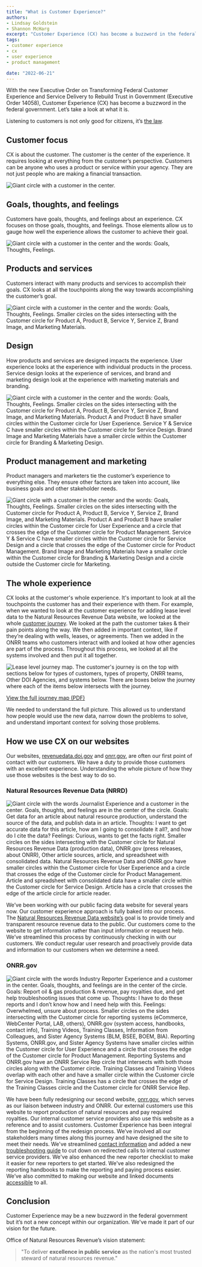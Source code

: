 ```yaml
---
title: "What is Customer Experience?"
authors:
- Lindsay Goldstein
- Shannon McHarg
excerpt: "Customer Experience (CX) has become a buzzword in the federal government. Let’s take a look at what it is."
tags:
- customer experience
- cx
- user experience
- product management

date: "2022-06-21"
---
```


With the new Executive Order on Transforming Federal Customer Experience and Service Delivery to Rebuild Trust in Government (Executive Order 14058), Customer Experience (CX) has become a buzzword in the federal government. Let’s take a look at what it is.

Listening to customers is not only good for citizens, it’s [the law](https://digital.gov/resources/government-customer-service-policies-requirements-1993-to-present/).

## Customer focus
CX is about the customer. The customer is the center of the experience. It requires looking at everything from the customer’s perspective. Customers can be anyone who uses a product or service within your agency. They are not just people who are making a financial transaction.

![Giant circle with a customer in the center.](./Customer.png)

## Goals, thoughts, and feelings
Customers have goals, thoughts, and feelings about an experience. CX focuses on those goals, thoughts, and feelings. Those elements allow us to gauge how well the experience allows the customer to achieve their goal.

![Giant circle with a customer in the center and the words: Goals, Thoughts, Feelings.](./Goals.png)

## Products and services
Customers interact with many products and services to accomplish their goals. CX looks at all the touchpoints along the way towards accomplishing the customer’s goal.

![Giant circle with a customer in the center and the words: Goals, Thoughts, Feelings. Smaller circles on the sides intersecting with the Customer circle for Product A, Product B, Service Y, Service Z, Brand Image, and Marketing Materials.](./Products.png)

## Design
How products and services are designed impacts the experience. User experience looks at the experience with individual products in the process. Service design looks at the experience of services, and brand and marketing design look at the experience with marketing materials and branding.

![Giant circle with a customer in the center and the words: Goals, Thoughts, Feelings. Smaller circles on the sides intersecting with the Customer circle for Product A, Product B, Service Y, Service Z, Brand Image, and Marketing Materials. Product A and Product B have smaller circles within the Customer circle for User Experience. Service Y & Service C have smaller circles within the Customer circle for Service Design. Brand Image and Marketing Materials have a smaller circle within the Customer circle for Branding & Marketing Design.](./Design.png)

## Product management and marketing
Product managers and marketers tie the customer’s experience to everything else. They ensure other factors are taken into account, like business goals and other stakeholder needs.    

![Giant circle with a customer in the center and the words: Goals, Thoughts, Feelings. Smaller circles on the sides intersecting with the Customer circle for Product A, Product B, Service Y, Service Z, Brand Image, and Marketing Materials. Product A and Product B have smaller circles within the Customer circle for User Experience and a circle that crosses the edge of the Customer circle for Product Management. Service Y & Service C have smaller circles within the Customer circle for Service Design and a circle that crosses the edge of the Customer circle for Product Management. Brand Image and Marketing Materials have a smaller circle within the Customer circle for Branding & Marketing Design and a circle outside the Customer circle for Marketing.](./Whole.png)

## The whole experience
CX looks at the customer's whole experience. It's important to look at all the touchpoints the customer has and their experience with them. For example, when we wanted to look at the customer experience for adding lease level data to the Natural Resources Revenue Data website, we looked at the whole [customer journey](/journey-mapping/). We looked at the path the customer takes & their pain points along the way. We then added in important context, like if they’re dealing with wells, leases, or agreements. Then we added in the ONRR teams who customers interact with and looked at how other agencies are part of the process. Throughout this process, we looked at all the systems involved and then put it all together.

![Lease level journey map. The customer's journey is on the top with sections below for types of customers, types of property, ONRR teams, Other DOI Agencies, and systems below. There are boxes below the journey where each of the items below intersects with the journey.](./JourneyMap.png)

[View the full journey map (PDF)](/82fd9ae2a90fe9d067be6d5cb232a8df/LeaseLevelJourneyMap_040519.pdf)

We needed to understand the full picture. This allowed us to understand how people would use the new data, narrow down the problems to solve, and understand important context for solving those problems.

## How we use CX on our websites
Our websites, [revenuedata.doi.gov](https://revenuedata.doi.gov/) and [onrr.gov](https://www.onrr.gov/index.htm), are often our first point of contact with our customers. We have a duty to provide those customers with an excellent experience. Understanding the whole picture of how they use those websites is the best way to do so.

### Natural Resources Revenue Data (NRRD)

![Giant circle with the words Journalist Experience and a customer in the center. Goals, thoughts, and feelings are in the center of the circle. Goals: Get data for an article about natural resource production, understand the source of the data, and publish data in an article. Thoughts: I want to get accurate data for this article, how am I going to consolidate it all?, and how do I cite the data? Feelings: Curious, wants to get the facts right. Smaller circles on the sides intersecting with the Customer circle for Natural Resources Revenue Data (production data), ONRR.gov (press releases, about ONRR), Other article sources, article, and spreadsheet with consolidated data.  Natural Resources Revenue Data and ONRR.gov have smaller circles within the Customer circle for User Experience and a circle that crosses the edge of the Customer circle for Product Management. Article and spreadsheet with consolidated data have a smaller circle within the Customer circle for Service Design. Article has a circle that crosses the edge of the article circle for article reader.](./Journalist.png)

We’ve been working with our public facing data website for several years now. Our customer experience approach is fully baked into our process. The [Natural Resources Revenue Data website’s]( https://revenuedata.doi.gov/) goal is to provide timely and transparent resource revenue data to the public. Our customers come to the website to get information rather than input information or request help. We’ve streamlined this process by continuously checking in with our customers. We conduct regular user research and proactively provide data and information to our customers when we determine a need.

### ONRR.gov

![Giant circle with the words Industry Reporter Experience and a customer in the center. Goals, thoughts, and feelings are in the center of the circle. Goals: Report oil & gas production & revenue, pay royalties due, and get help troubleshooting issues that come up. Thoughts: I have to do these reports and I don’t know how and I need help with this. Feelings: Overwhelmed, unsure about process. Smaller circles on the sides intersecting with the Customer circle for reporting systems (eCommerce, WebCenter Portal, LAB, others), ONRR.gov (system access, handbooks, contact info), Training Videos, Training Classes, Information from Colleagues, and Sister Agency Systems (BLM, BSEE, BOEM, BIA).  Reporting Systems, ONRR.gov, and Sister Agency Systems have smaller circles within the Customer circle for User Experience and a circle that crosses the edge of the Customer circle for Product Management. Reporting Systems and ONRR.gov have an ONRR Service Rep circle that intersects with both those circles along with the Customer circle. Training Classes and Training Videos overlap with each other and have a smaller circle within the Customer circle for Service Design. Training Classes has a circle that crosses the edge of the Training Classes circle and the Customer circle for ONRR Service Rep. ](./Industry.png)

We  have been fully redesigning our second website, [onrr.gov](https://www.onrr.gov/index.htm), which serves as our liaison between industry and ONRR. Our external customers use this website to report production of natural resources and pay required royalties. Our internal customer service providers also use this website as a reference and to assist customers. Customer Experience has been integral from the beginning of the redesign process. We’ve involved all our stakeholders many times along this journey and have designed the site to meet their needs. We've streamlined [contact information](/contacts/) and added a new [troubleshooting guide](/troubleshooting/) to cut down on redirected calls to internal customer service providers. We've also enhanced the new reporter checklist to make it easier for new reporters to get started. We've also redesigned the reporting handbooks to make the reporting and paying process easier. We’ve also committed to making our website and linked documents [accessible](/accessibility/) to all.

## Conclusion

Customer Experience may be a new buzzword in the federal government but it’s not a new concept within our organization. We've made it part of our vision for the future.

Office of Natural Resources Revenue’s vision statement:
> "To deliver **excellence in public service** as the nation's most trusted steward of natural resources revenue."
